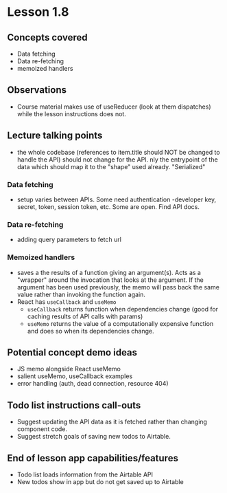 # Lesson 1.8

## Concepts covered

- Data fetching
- Data re-fetching
- memoized handlers

## Observations

- Course material makes use of useReducer (look at them dispatches) while the lesson instructions does not.

## Lecture talking points

- the whole codebase (references to item.title should NOT be changed to handle the API) should not change for the API. nly the entrypoint of the data which should map it to the "shape" used already. "Serialized"

### Data fetching

- setup varies between APIs. Some need authentication -developer key, secret, token, session token, etc. Some are open. Find API docs.

### Data re-fetching

- adding query parameters to fetch url

### Memoized handlers

- saves a the results of a function giving an argument(s). Acts as a "wrapper" around the invocation that looks at the argument. If the argument has been used previously, the memo will pass back the same value rather than invoking the function again.
- React has `useCallback` and `useMemo`
  - `useCallback` returns function when dependencies change (good for caching results of API calls with params)
  - `useMemo` returns the value of a computationally expensive function and does so when its dependencies change.

## Potential concept demo ideas

- JS memo alongside React useMemo
- salient useMemo, useCallback examples
- error handling (auth, dead connection, resource 404)

## Todo list instructions call-outs

- Suggest updating the API data as it is fetched rather than changing component code.
- Suggest stretch goals of saving new todos to Airtable.

## End of lesson app capabilities/features

- Todo list loads information from the Airtable API
- New todos show in app but do not get saved up to Airtable
